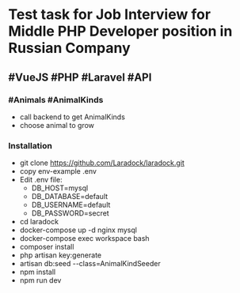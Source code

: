 # Test task for Job Interview for Middle PHP Developer position in Russian Company
 ## #VueJS #PHP #Laravel #API
  ### #Animals #AnimalKinds
  
  - call backend to get AnimalKinds 
  - choose animal to grow
  
  ### Installation

  - git clone https://github.com/Laradock/laradock.git 
  - copy env-example .env
  - Edit .env file: 
     * DB_HOST=mysql
     * DB_DATABASE=default
     * DB_USERNAME=default
     * DB_PASSWORD=secret
  - cd laradock
  - docker-compose up -d nginx mysql
  - docker-compose exec workspace bash
  - composer install
  - php artisan key:generate
  - artisan db:seed --class=AnimalKindSeeder
  - npm install
  - npm run dev
